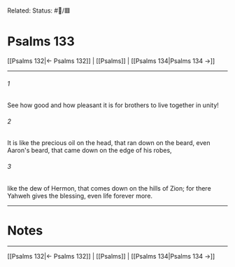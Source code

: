 Related:
Status: #📖/🟥
# Psalms 133

[[Psalms 132|← Psalms 132]] | [[Psalms]] | [[Psalms 134|Psalms 134 →]]
***



###### 1 
See how good and how pleasant it is for brothers to live together in unity! 

###### 2 
It is like the precious oil on the head, that ran down on the beard, even Aaron's beard, that came down on the edge of his robes, 

###### 3 
like the dew of Hermon, that comes down on the hills of Zion; for there Yahweh gives the blessing, even life forever more.

---
# Notes


***
[[Psalms 132|← Psalms 132]] | [[Psalms]] | [[Psalms 134|Psalms 134 →]]
